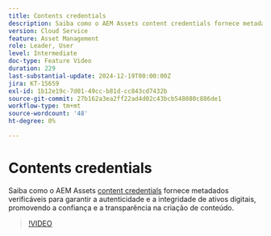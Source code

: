 ```yaml
---
title: Contents credentials
description: Saiba como o AEM Assets content credentials fornece metadados verificáveis para garantir a autenticidade e a integridade dos ativos digitais.
version: Cloud Service
feature: Asset Management
role: Leader, User
level: Intermediate
doc-type: Feature Video
duration: 229
last-substantial-update: 2024-12-19T00:00:00Z
jira: KT-15659
exl-id: 1b12e19c-7d01-49cc-b81d-cc843cd7432b
source-git-commit: 27b162a3ea2ff22ad4d02c43bcb548080c886de1
workflow-type: tm+mt
source-wordcount: '48'
ht-degree: 0%

---
```



# Contents credentials

Saiba como o AEM Assets [content credentials](https://experienceleague.adobe.com/en/docs/experience-manager-cloud-service/content/assets/assets-view/content-credentials) fornece metadados verificáveis para garantir a autenticidade e a integridade de ativos digitais, promovendo a confiança e a transparência na criação de conteúdo.

>[!VIDEO](https://video.tv.adobe.com/v/3441700/?learn=on&enablevpops)
